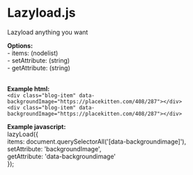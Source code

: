 # Lazyload.js

Lazyload anything you want

**Options:**<br>
	- items: (nodelist)<br>
	- setAttribute: (string)<br>
	- getAttribute: (string)<br><br>

**Example html:**<br>
`<div class="blog-item" data-backgroundImage="https://placekitten.com/408/287"></div>`<br>
`<div class="blog-item" data-backgroundImage="https://placekitten.com/408/287"></div>`

**Example javascript:**<br>
lazyLoad({<br>
	items: document.querySelectorAll('[data-backgroundimage]'),<br>
	setAttribute: 'backgroundImage',<br>
	getAttribute: 'data-backgroundimage'<br>
});
